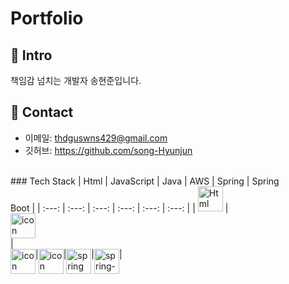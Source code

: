 # Portfolio

## :pushpin: Intro
책임감 넘치는 개발자 송현준입니다.
</br>

## :pushpin: Contact
- 이메일: thdguswns429@gmail.com
- 깃허브: https://github.com/song-Hyunjun

</br>
### Tech Stack
| Html | JavaScript | Java | AWS | Spring | Spring<br>Boot |
| :---: | :---: | :---: | :---: | :---: | :---: |
| <img alt="Html" src ="https://upload.wikimedia.org/wikipedia/commons/thumb/6/61/HTML5_logo_and_wordmark.svg/440px-HTML5_logo_and_wordmark.svg.png" width="40" height="40" /> | <div style="display: flex; align-items: flex-start;"><img src="https://techstack-generator.vercel.app/js-icon.svg" alt="icon" width="40" height="40" /></div> | <div style="display: flex; align-items: flex-start;">
<div style="display: flex; align-items: flex-start;"><img src="https://techstack-generator.vercel.app/java-icon.svg" alt="icon" width="40" height="40" /></div> | <div style="display: flex; align-items: flex-start;"><img src="https://techstack-generator.vercel.app/aws-icon.svg" alt="icon" width="40" height="40" /></div> | <img alt="spring logo" src="https://www.vectorlogo.zone/logos/springio/springio-icon.svg" height="40" width="40" > | <img alt="spring-boot logo" src="https://t1.daumcdn.net/cfile/tistory/27034D4F58E660F616" width="40" height="40" > |


---
